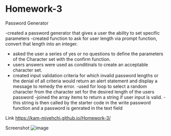 # Homework-3 
Password Generator


-created a password generator that gives a user the ability to set specific parameters
-created function to ask for user length via prompt function, convert that length into an integer.
- asked the user a series of yes or no questions to define the parameters of the Character set with the confirm function.
- users answers were used as conditinals to create an acceptable character set.
- created input validation criteria for which invalid password lengths or the denial of all criteria would return an alert statement and display a message to remedy the error.
-used for loop to select a random character from the character set for the desired length of the users password
-joined the array items to return a string if user input is valid.
-this string is then called by the starter code in the write password function and a password is genrated in the text field

Link
https://kam-mivehchi.github.io/Homework-3/

Screenshot
![image](https://user-images.githubusercontent.com/90432404/136686840-0c9a6bc2-29ac-4917-93ae-bb50cb00a90b.png)
